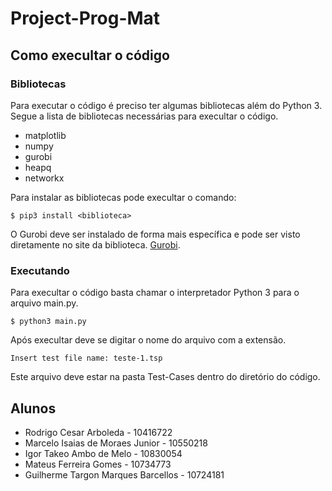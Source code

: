 # Project-Prog-Mat
## Como execultar o código
### Bibliotecas
Para executar o código é preciso ter algumas bibliotecas além do Python 3. Segue a lista de bibliotecas necessárias para execultar o código.  
- matplotlib
- numpy
- gurobi
- heapq
- networkx  
  
Para instalar as bibliotecas pode execultar o comando:
```
$ pip3 install <biblioteca>
```
O Gurobi deve ser instalado de forma mais específica e pode ser visto diretamente no site da biblioteca. [Gurobi](https://www.gurobi.com/).
### Executando
Para execultar o código basta chamar o interpretador Python 3 para o arquivo main.py.
```
$ python3 main.py
```
Após execultar deve se digitar o nome do arquivo com a extensão.
```
Insert test file name: teste-1.tsp
```
Este arquivo deve estar na pasta Test-Cases dentro do diretório do código.
## Alunos
- Rodrigo Cesar Arboleda - 10416722
- Marcelo Isaias de Moraes Junior - 10550218
- Igor Takeo Ambo de Melo - 10830054
- Mateus Ferreira Gomes - 10734773
- Guilherme Targon Marques Barcellos - 10724181
